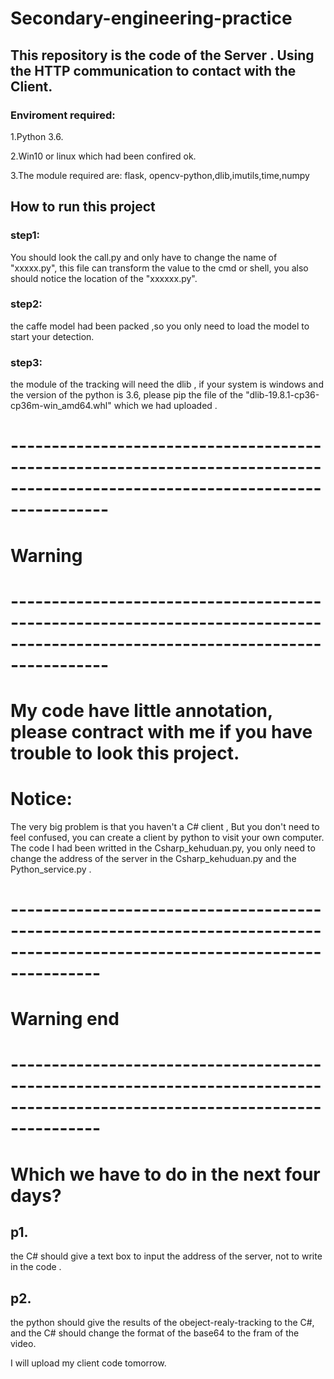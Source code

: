 # Secondary-engineering-practice
## This repository is the code of the Server . Using the HTTP communication to contact with the Client.

### Enviroment required:
1.Python 3.6.

2.Win10 or linux which had been confired ok.

3.The module required are: flask, opencv-python,dlib,imutils,time,numpy

## How to run this project
### step1:
You should look the call.py and only have to change the name of "xxxxx.py", this file can transform the value to the cmd or shell, you also should notice the location of the "xxxxxx.py".  
### step2:
the caffe model had been packed ,so you only need to load the model to start your detection.
### step3:
the  module of the tracking  will need the dlib , if your system is windows and the version of the python is 3.6, please pip the file  of the "dlib-19.8.1-cp36-cp36m-win_amd64.whl" which we had uploaded . 
# ------------------------------------------------------------------------------------------------------------------------------
#                                                             Warning
# ------------------------------------------------------------------------------------------------------------------------------
# My code  have little annotation, please contract with me if you have trouble to look this project.
# Notice:
 The very big problem is that you haven't a C# client , But you don't need to feel confused, you can create a client by python to visit your own computer. The code I had been writted in the Csharp_kehuduan.py, you only need to change the address of the server in the Csharp_kehuduan.py and the Python_service.py .
 # -----------------------------------------------------------------------------------------------------------------------------
 #                                                           Warning end
 # -----------------------------------------------------------------------------------------------------------------------------
# Which we have to do in the next four days?
## p1. 
the C# should give a text box to input the address of the server, not to write in the code .
## p2. 
the python should give the results of the obeject-realy-tracking to the C#, and the C# should change the format of the base64 to the fram of the video. 

I will upload my client code  tomorrow.

